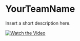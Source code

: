 # YourTeamName
Insert a short description here.

[![Watch the Video](http://img.youtube.com/vi/hXw_kI1tKvs/0.jpg)](http://www.youtube.com/watch?v=hXw_kI1tKvs)
